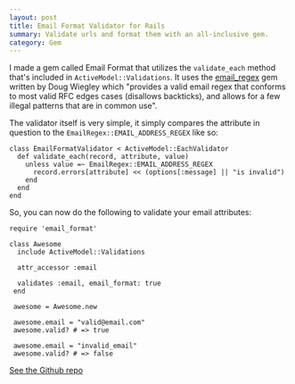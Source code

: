 ```yaml
---
layout: post
title: Email Format Validator for Rails
summary: Validate urls and format them with an all-inclusive gem.
category: Gem
---
```


I made a gem called Email Format that utilizes the `validate_each` method that's included in `ActiveModel::Validations`. It uses the [email_regex](https://github.com/dougwig/email_regex) gem written by Doug Wiegley which "provides a valid email regex that conforms to most valid RFC edges cases (disallows backticks), and allows for a few illegal patterns that are in common use".

The validator itself is very simple, it simply compares the attribute in question to the `EmailRegex::EMAIL_ADDRESS_REGEX` like so:

    class EmailFormatValidator < ActiveModel::EachValidator
      def validate_each(record, attribute, value)
        unless value =~ EmailRegex::EMAIL_ADDRESS_REGEX
          record.errors[attribute] << (options[:message] || "is invalid")
        end
      end
    end

So, you can now do the following to validate your email attributes:

    require 'email_format'
    
    class Awesome
      include ActiveModel::Validations
     
      attr_accessor :email
      
      validates :email, email_format: true
     end
     
     awesome = Awesome.new

     awesome.email = "valid@email.com"
     awesome.valid? # => true

     awesome.email = "invalid_email"
     awesome.valid? # => false

[See the Github repo](https://github.com/johnotander/email_format)